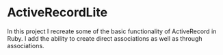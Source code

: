 # ActiveRecordLite
In this project I recreate some of the basic functionality of ActiveRecord in Ruby. I add the ability to create direct associations as well as through associations.
